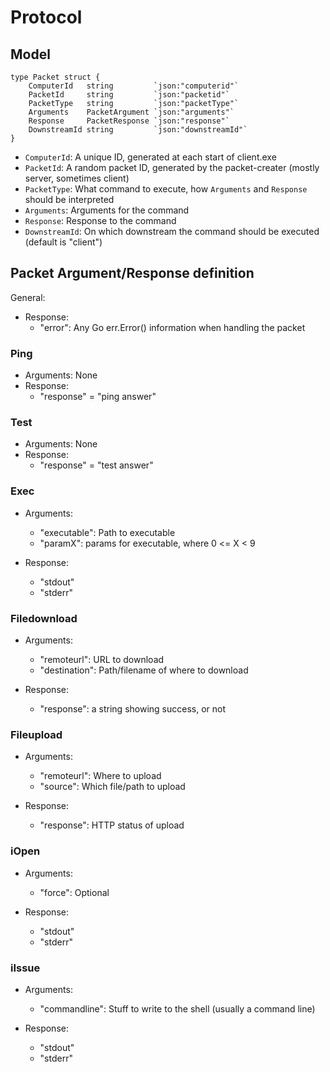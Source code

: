 # Protocol

## Model

```
type Packet struct {
	ComputerId   string         `json:"computerid"`
	PacketId     string         `json:"packetid"`
	PacketType   string         `json:"packetType"`
	Arguments    PacketArgument `json:"arguments"`
	Response     PacketResponse `json:"response"`
	DownstreamId string         `json:"downstreamId"`
}
```

* `ComputerId`: A unique ID, generated at each start of client.exe
* `PacketId`: A random packet ID, generated by the packet-creater (mostly server, sometimes client)
* `PacketType`: What command to execute, how `Arguments` and `Response` should be interpreted
* `Arguments`: Arguments for the command
* `Response`: Response to the command
* `DownstreamId`: On which downstream the command should be executed (default is "client")



## Packet Argument/Response definition

General:
* Response: 
  * "error": Any Go err.Error() information when handling the packet

### Ping 

* Arguments: None 
* Response: 
  * "response" = "ping answer"

### Test

* Arguments: None 
* Response: 
  * "response" = "test answer"

### Exec 
 
* Arguments: 
  * "executable": Path to executable 
  * "paramX": params for executable, where 0 <= X < 9

* Response:
  * "stdout"
  * "stderr"

### Filedownload

* Arguments: 
  * "remoteurl": URL to download
  * "destination": Path/filename of where to download

* Response: 
  * "response": a string showing success, or not

### Fileupload

* Arguments:
  * "remoteurl": Where to upload
  * "source": Which file/path to upload

* Response: 
  * "response": HTTP status of upload

### iOpen 

* Arguments: 
  * "force": Optional

* Response: 
  * "stdout"
  * "stderr"

### iIssue 

* Arguments: 
  * "commandline": Stuff to write to the shell (usually a command line)

* Response: 
  * "stdout"
  * "stderr"
